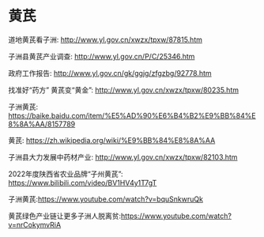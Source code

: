 # 黄芪

道地黄芪看子洲: http://www.yl.gov.cn/xwzx/tpxw/87815.htm

子洲县黄芪产业调查: http://www.yl.gov.cn/P/C/25346.htm

政府工作报告: http://www.yl.gov.cn/gk/ggjg/zfgzbg/92778.htm

找准好“药方” 黄芪变“黄金”: http://www.yl.gov.cn/xwzx/tpxw/80235.htm

子洲黄芪: https://baike.baidu.com/item/%E5%AD%90%E6%B4%B2%E9%BB%84%E8%8A%AA/8157789

黄芪: https://zh.wikipedia.org/wiki/%E9%BB%84%E8%8A%AA

子洲县大力发展中药材产业: http://www.yl.gov.cn/xwzx/tpxw/82103.htm

2022年度陕西省农业品牌“子州黄芪”: https://www.bilibili.com/video/BV1HV4y1T7gT

子洲黄芪:https://www.youtube.com/watch?v=bquSnkwruQk

黄芪绿色产业链让更多子洲人脱离贫:https://www.youtube.com/watch?v=nrCokymvRiA